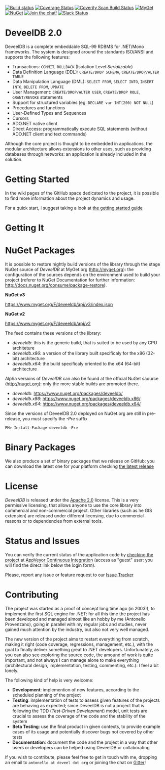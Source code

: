 [![Build status][appveyor-image]][appveyor-url] [![Coverage Status][coveralls-image]][coveralls-url] [![Coverity Scan Build Status][coverity-image]][coverity-url] [![MyGet][myget-image]][myget-url] [![NuGet][nuget-image]][nuget-url]
 [![Join the chat!][gitter-image]][gitter-url] [![Slack Status][slack-image]][slack-url]

DeveelDB 2.0
==========

DeveelDB is a complete embeddable SQL-99 RDBMS for .NET/Mono frameworks. The system is designed around the standards ISO/ANSI and supports the following features:

- Transactions: `COMMIT`, `ROLLBACK` (Isolation Level *Serializable*)
- Data Definition Language (DDL): `CREATE/DROP SCHEMA`, `CREATE/DROP/ALTER TABLE`
- Data Manipulation Language (DML): `SELECT FROM`, `SELECT INTO`, `INSERT INTO`, `DELETE FROM`, `UPDATE`
- User Management: `CREATE/DROP/ALTER USER`, `CREATE/DROP ROLE`, `GRANT/REVOKE` statements
- Support for structured variables (eg. `DECLARE var INT(200) NOT NULL`)
- Procedures and functions
- User-Defined Types and Sequences
- Cursors
- ADO.NET native client
- Direct Access: programmatically execute SQL statements (without ADO.NET client and text commands)

Although the core project is thought to be embedded in applications, the modular architecture allows extensions to other uses, such as providing databases through networks: an application is already included in the solution.

Getting Started
=============

In the wiki pages of the GitHub space dedicated to the project, it is possible to find more information about the project dynamics and usage.

For a quick start, I suggest taking a look at [the getting started guide](https://github.com/deveel/deveeldb/wiki/Getting-Started-Embedded)


Getting It
============

NuGet Packages
=============
It is possible to restore nightly build versions of the library through the stage NuGet source of *DeveelDB* at MyGet.org (http://myget.org): the configuration of the sources depends on the environment used to build your project (referer to NuGet Documentation for further information: http://docs.nuget.org/consume/package-restore).

**NuGet v3**

https://www.myget.org/F/deveeldb/api/v3/index.json

**NuGet v2**

https://www.myget.org/F/deveeldb/api/v2


The feed contains these versions of the library:
- *deveeldb*: this is the generic build, that is suited to be used by any CPU architeture
- *deveeldb.x86*: a version of the library built specificaly for the x86 (32-bit) architecture
- *deveeldb.x64*: the build specificaly oriented to the x64 (64-bit) architecture

Alpha versions of *DeveelDB* can also be found at the official NuGet saource (http://nuget.org): only the more stable builds are promoted there.

- *deveeldb*: https://www.nuget.org/packages/deveeldb/
- *deveeldb.x86*: https://www.nuget.org/packages/deveeldb.x86/
- *deveeldb.x64*: https://www.nuget.org/packages/deveeldb.x64/

Since the versions of DeveelDB 2.0 deployed on NuGet.org are still in pre-release, you must specify the  *-Pre* suffix

```
PM> Install-Package deveeldb -Pre
```


Binary Packages
===============

We also produce a set of binary packages that we release on GitHub: you can download the latest one for your platform checking [the latest release](https://github.com/deveel/deveeldb/releases/latest)


License
============

*DeveelDB* is released under the [Apache 2.0](http://www.apache.org/licenses/LICENSE-2.0) license. This is a very permissive licensing, that allows anyone to use the core library into commercial and non-commercial project. Other libraries (such as he GIS extension) are released under different licensing, due to commercial reasons or to dependencies from external tools.


Status and Issues
============

You can verify the current status of the application code by  [checking the project](https://ci.appveyor.com/project/tsutomi/deveeldb-3f7ew) at [AppVeyor Continuous Integration](http://ci.appveyor.com) (access as "guest" user: you will find the direct link below the login form).

Please, report any issue or feature request to our [Issue Tracker](http://github.com/deveel/deveeldb/issues)

Contributing
============

The project was started as a proof of concept long time ago (in 2003!), to implement the first SQL engine for .NET: for all this time the project has been developed and managed almost like an hobby by me (Antonello Provenzano), going in parallel with my regular jobs and studies, never gained much attention by the industry, but also not very well managed.

The new version of the project aims to restart everything from scratch, making it right (code coverage, regressions, management, etc.), with the goal to finally deliver something great to .NET developers.
Unfortunately, as you can also see exploring the source code, the amound of work is quite important, and not always I can manage alone to make everything (architectural design, implementation, testing, commenting, etc.): I feel a bit lonely.

The following kind of help is very welcome:

* **Development**: implemention of new features, according to the scheduled planning of the project
* **Testing**: implementation of tests to assess given features of the projects are behaving as expected; since DeveelDB is not a project that is following the TDD (*Test-Driven Development*) model, unit tests are crucial to assess the coverage of the code and the stability of the system
* **Beta Testing**: use the final product in given contexts, to provide example cases of its usage and potentially discover bugs not covered by other tests
* **Documentation**: document the code and the project in a way that other users or developers can be helped using DeveelDB or collaborating

If you wish to contribute, please feel free to get in touch with me, dropping an email to `antonello at deveel dot org` or joining the chat on [Gitter](https://gitter.im/deveel/deveeldb)!

[appveyor-image]:https://ci.appveyor.com/api/projects/status/koo12o4q2ik8isej?svg=true
[appveyor-url]:https://ci.appveyor.com/project/deveel/deveeldb
[coveralls-url]:https://coveralls.io/r/deveel/deveeldb
[coveralls-image]:https://coveralls.io/repos/deveel/deveeldb/badge.png
[coverity-image]:https://scan.coverity.com/projects/8341/badge.svg
[coverity-url]:https://scan.coverity.com/projects/deveel-deveeldb
[gitter-image]:https://badges.gitter.im/Join%20Chat.svg
[gitter-url]:https://gitter.im/deveel/deveeldb
[slack-image]:https://deveeldb-slackin.herokuapp.com/badge.svg
[slack-url]:https://deveeldb-slackin.herokuapp.com/
[myget-image]:https://img.shields.io/myget/deveeldb/v/deveeldb.svg?label=MyGet
[myget-url]:https://www.myget.org/feed/deveeldb/package/nuget/deveeldb
[nuget-image]:https://img.shields.io/nuget/vpre/deveeldb.svg?label=NuGet
[nuget-url]:https://www.nuget.org/packages/deveeldb

